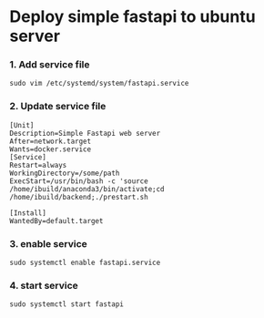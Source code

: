 # Deploy simple fastapi to ubuntu server
### 1. Add service file
```
sudo vim /etc/systemd/system/fastapi.service
```
### 2. Update service file
```
[Unit]
Description=Simple Fastapi web server
After=network.target
Wants=docker.service
[Service]
Restart=always
WorkingDirectory=/some/path
ExecStart=/usr/bin/bash -c 'source /home/ibuild/anaconda3/bin/activate;cd /home/ibuild/backend;./prestart.sh

[Install]
WantedBy=default.target

```
### 3. enable service
```
sudo systemctl enable fastapi.service
```
### 4. start service
```
sudo systemctl start fastapi
```
